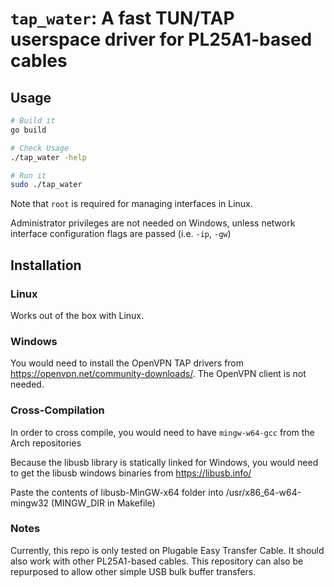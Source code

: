 # `tap_water`: A fast TUN/TAP userspace driver for PL25A1-based cables

## Usage

```bash
# Build it
go build

# Check Usage
./tap_water -help

# Run it
sudo ./tap_water

```
Note that `root` is required for managing interfaces in Linux.

Administrator privileges are not needed on Windows, unless network interface configuration flags are passed (i.e. `-ip`, `-gw`) 

## Installation

### Linux
Works out of the box with Linux.

### Windows
You would need to install the OpenVPN TAP drivers from https://openvpn.net/community-downloads/. The OpenVPN client is not needed.

### Cross-Compilation
In order to cross compile, you would need to have `mingw-w64-gcc` from the Arch repositories

Because the libusb library is statically linked for Windows, you would need to get the libusb windows binaries from https://libusb.info/

Paste the contents of libusb-MinGW-x64 folder into /usr/x86_64-w64-mingw32 (MINGW_DIR in Makefile)


### Notes

Currently, this repo is only tested on Plugable Easy Transfer Cable. It should also work with other PL25A1-based cables. This repository can also be repurposed to allow other simple USB bulk buffer transfers. 